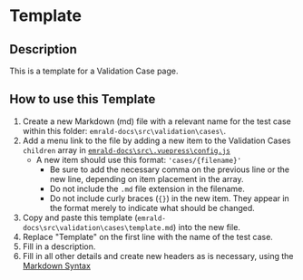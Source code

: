 # Template

## Description
This is a template for a Validation Case page.

## How to use this Template
1. Create a new Markdown (md) file with a relevant name for the test case within this folder: `emrald-docs\src\validation\cases\`.
1. Add a menu link to the file by adding a new item to the Validation Cases `children` array in [`emrald-docs\src\.vuepress\config.js`](https://github.com/idaholab/EMRALD/blob/main/emrald-docs/src/.vuepress/config.js)
   - A new item should use this format: `'cases/{filename}'`
      - Be sure to add the necessary comma on the previous line or the new line, depending on item placement in the array.
      - Do not include the `.md` file extension in the filename.
      - Do not include curly braces (`{}`) in the new item. They appear in the format merely to indicate what should be changed.
1. Copy and paste this template (`emrald-docs\src\validation\cases\template.md`) into the new file.
1. Replace "Template" on the first line with the name of the test case.
1. Fill in a description.
1. Fill in all other details and create new headers as is necessary, using the [Markdown Syntax](https://www.markdownguide.org/basic-syntax/)


<!--Each new file must contain this copyright notice-->
<!--Copyright 2021 Battelle Energy Alliance-->

